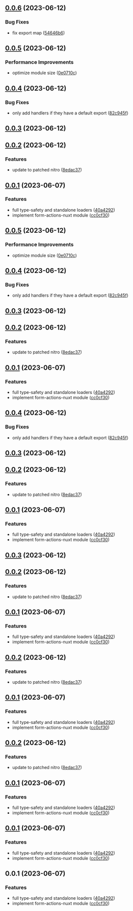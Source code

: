 ## [0.0.6](https://github.com/Hebilicious/form-actions-nuxt/compare/v0.0.5...v0.0.6) (2023-06-12)


### Bug Fixes

* fix export map ([54646b6](https://github.com/Hebilicious/form-actions-nuxt/commit/54646b6e8d73290d62e5abe255d9ca354cf354fc))



## [0.0.5](https://github.com/Hebilicious/form-actions-nuxt/compare/v0.0.4...v0.0.5) (2023-06-12)


### Performance Improvements

* optimize module size ([0e0710c](https://github.com/Hebilicious/form-actions-nuxt/commit/0e0710caa467d2ee30664e99e9ed474fdac1054c))



## [0.0.4](https://github.com/Hebilicious/form-actions-nuxt/compare/v0.0.3...v0.0.4) (2023-06-12)


### Bug Fixes

* only add handlers if they have a default export ([82c945f](https://github.com/Hebilicious/form-actions-nuxt/commit/82c945f6768471a9a53e696a5aca0628be77d56b))



## [0.0.3](https://github.com/Hebilicious/form-actions-nuxt/compare/v0.0.2...v0.0.3) (2023-06-12)



## [0.0.2](https://github.com/Hebilicious/form-actions-nuxt/compare/v0.0.1...v0.0.2) (2023-06-12)


### Features

* update to patched nitro ([8edac37](https://github.com/Hebilicious/form-actions-nuxt/commit/8edac37af55850208f8197f9f78521c298f5451d))



## [0.0.1](https://github.com/Hebilicious/form-actions-nuxt/compare/cc0cf3028fbaf05513851f2091c1410400e79d5c...v0.0.1) (2023-06-07)


### Features

* full type-safety and standalone loaders ([40a4292](https://github.com/Hebilicious/form-actions-nuxt/commit/40a4292b1e6595e4cd9e17d6a467a61cffa87910))
* implement form-actions-nuxt module ([cc0cf30](https://github.com/Hebilicious/form-actions-nuxt/commit/cc0cf3028fbaf05513851f2091c1410400e79d5c))



## [0.0.5](https://github.com/Hebilicious/form-actions-nuxt/compare/v0.0.4...v0.0.5) (2023-06-12)


### Performance Improvements

* optimize module size ([0e0710c](https://github.com/Hebilicious/form-actions-nuxt/commit/0e0710caa467d2ee30664e99e9ed474fdac1054c))



## [0.0.4](https://github.com/Hebilicious/form-actions-nuxt/compare/v0.0.3...v0.0.4) (2023-06-12)


### Bug Fixes

* only add handlers if they have a default export ([82c945f](https://github.com/Hebilicious/form-actions-nuxt/commit/82c945f6768471a9a53e696a5aca0628be77d56b))



## [0.0.3](https://github.com/Hebilicious/form-actions-nuxt/compare/v0.0.2...v0.0.3) (2023-06-12)



## [0.0.2](https://github.com/Hebilicious/form-actions-nuxt/compare/v0.0.1...v0.0.2) (2023-06-12)


### Features

* update to patched nitro ([8edac37](https://github.com/Hebilicious/form-actions-nuxt/commit/8edac37af55850208f8197f9f78521c298f5451d))



## [0.0.1](https://github.com/Hebilicious/form-actions-nuxt/compare/cc0cf3028fbaf05513851f2091c1410400e79d5c...v0.0.1) (2023-06-07)


### Features

* full type-safety and standalone loaders ([40a4292](https://github.com/Hebilicious/form-actions-nuxt/commit/40a4292b1e6595e4cd9e17d6a467a61cffa87910))
* implement form-actions-nuxt module ([cc0cf30](https://github.com/Hebilicious/form-actions-nuxt/commit/cc0cf3028fbaf05513851f2091c1410400e79d5c))



## [0.0.4](https://github.com/Hebilicious/form-actions-nuxt/compare/v0.0.3...v0.0.4) (2023-06-12)


### Bug Fixes

* only add handlers if they have a default export ([82c945f](https://github.com/Hebilicious/form-actions-nuxt/commit/82c945f6768471a9a53e696a5aca0628be77d56b))



## [0.0.3](https://github.com/Hebilicious/form-actions-nuxt/compare/v0.0.2...v0.0.3) (2023-06-12)



## [0.0.2](https://github.com/Hebilicious/form-actions-nuxt/compare/v0.0.1...v0.0.2) (2023-06-12)


### Features

* update to patched nitro ([8edac37](https://github.com/Hebilicious/form-actions-nuxt/commit/8edac37af55850208f8197f9f78521c298f5451d))



## [0.0.1](https://github.com/Hebilicious/form-actions-nuxt/compare/cc0cf3028fbaf05513851f2091c1410400e79d5c...v0.0.1) (2023-06-07)


### Features

* full type-safety and standalone loaders ([40a4292](https://github.com/Hebilicious/form-actions-nuxt/commit/40a4292b1e6595e4cd9e17d6a467a61cffa87910))
* implement form-actions-nuxt module ([cc0cf30](https://github.com/Hebilicious/form-actions-nuxt/commit/cc0cf3028fbaf05513851f2091c1410400e79d5c))



## [0.0.3](https://github.com/Hebilicious/form-actions-nuxt/compare/v0.0.2...v0.0.3) (2023-06-12)



## [0.0.2](https://github.com/Hebilicious/form-actions-nuxt/compare/v0.0.1...v0.0.2) (2023-06-12)


### Features

* update to patched nitro ([8edac37](https://github.com/Hebilicious/form-actions-nuxt/commit/8edac37af55850208f8197f9f78521c298f5451d))



## [0.0.1](https://github.com/Hebilicious/form-actions-nuxt/compare/cc0cf3028fbaf05513851f2091c1410400e79d5c...v0.0.1) (2023-06-07)


### Features

* full type-safety and standalone loaders ([40a4292](https://github.com/Hebilicious/form-actions-nuxt/commit/40a4292b1e6595e4cd9e17d6a467a61cffa87910))
* implement form-actions-nuxt module ([cc0cf30](https://github.com/Hebilicious/form-actions-nuxt/commit/cc0cf3028fbaf05513851f2091c1410400e79d5c))



## [0.0.2](https://github.com/Hebilicious/form-actions-nuxt/compare/v0.0.1...v0.0.2) (2023-06-12)


### Features

* update to patched nitro ([8edac37](https://github.com/Hebilicious/form-actions-nuxt/commit/8edac37af55850208f8197f9f78521c298f5451d))



## [0.0.1](https://github.com/Hebilicious/form-actions-nuxt/compare/cc0cf3028fbaf05513851f2091c1410400e79d5c...v0.0.1) (2023-06-07)


### Features

* full type-safety and standalone loaders ([40a4292](https://github.com/Hebilicious/form-actions-nuxt/commit/40a4292b1e6595e4cd9e17d6a467a61cffa87910))
* implement form-actions-nuxt module ([cc0cf30](https://github.com/Hebilicious/form-actions-nuxt/commit/cc0cf3028fbaf05513851f2091c1410400e79d5c))



## [0.0.2](https://github.com/Hebilicious/form-actions-nuxt/compare/v0.0.1...v0.0.2) (2023-06-12)


### Features

* update to patched nitro ([8edac37](https://github.com/Hebilicious/form-actions-nuxt/commit/8edac37af55850208f8197f9f78521c298f5451d))



## [0.0.1](https://github.com/Hebilicious/form-actions-nuxt/compare/cc0cf3028fbaf05513851f2091c1410400e79d5c...v0.0.1) (2023-06-07)


### Features

* full type-safety and standalone loaders ([40a4292](https://github.com/Hebilicious/form-actions-nuxt/commit/40a4292b1e6595e4cd9e17d6a467a61cffa87910))
* implement form-actions-nuxt module ([cc0cf30](https://github.com/Hebilicious/form-actions-nuxt/commit/cc0cf3028fbaf05513851f2091c1410400e79d5c))



## [0.0.1](https://github.com/Hebilicious/form-actions-nuxt/compare/cc0cf3028fbaf05513851f2091c1410400e79d5c...v0.0.1) (2023-06-07)


### Features

* full type-safety and standalone loaders ([40a4292](https://github.com/Hebilicious/form-actions-nuxt/commit/40a4292b1e6595e4cd9e17d6a467a61cffa87910))
* implement form-actions-nuxt module ([cc0cf30](https://github.com/Hebilicious/form-actions-nuxt/commit/cc0cf3028fbaf05513851f2091c1410400e79d5c))



## 0.0.1 (2023-06-07)


### Features

* full type-safety and standalone loaders ([40a4292](https://github.com/Hebilicious/form-actions-nuxt/commit/40a4292b1e6595e4cd9e17d6a467a61cffa87910))
* implement form-actions-nuxt module ([cc0cf30](https://github.com/Hebilicious/form-actions-nuxt/commit/cc0cf3028fbaf05513851f2091c1410400e79d5c))



